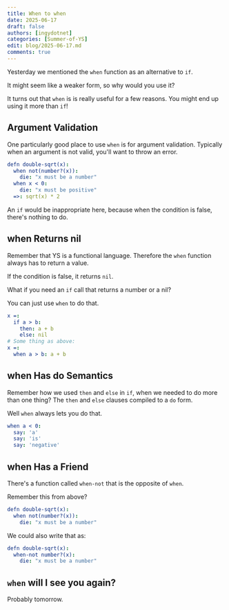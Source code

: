 ```yaml
---
title: When to when
date: 2025-06-17
draft: false
authors: [ingydotnet]
categories: [Summer-of-YS]
edit: blog/2025-06-17.md
comments: true
---
```


Yesterday we mentioned the `when` function as an alternative to `if`.

It might seem like a weaker form, so why would you use it?

It turns out that `when` is is really useful for a few reasons.
You might end up using it more than `if`!

<!-- more -->


## Argument Validation

One particularly good place to use `when` is for argument validation.
Typically when an argument is not valid, you'll want to throw an error.

```yaml
defn double-sqrt(x):
  when not(number?(x)):
    die: "x must be a number"
  when x < 0:
    die: "x must be positive"
  =>: sqrt(x) * 2
```

An `if` would be inappropriate here, because when the condition is false,
there's nothing to do.


## when Returns nil

Remember that YS is a functional language.
Therefore the `when` function always has to return a value.

If the condition is false, it returns `nil`.

What if you need an `if` call that returns a number or a nil?

You can just use `when` to do that.

```yaml
x =:
  if a > b:
    then: a + b
    else: nil
# Some thing as above:
x =:
  when a > b: a + b
```


## when Has do Semantics

Remember how we used `then` and `else` in `if`, when we needed to do more than
one thing?
The `then` and `else` clauses compiled to a `do` form.

Well `when` always lets you do that.

```yaml
when a < 0:
  say: 'a'
  say: 'is'
  say: 'negative'
```


## when Has a Friend

There's a function called `when-not` that is the opposite of `when`.

Remember this from above?

```yaml
defn double-sqrt(x):
  when not(number?(x)):
    die: "x must be a number"
```

We could also write that as:

```yaml
defn double-sqrt(x):
  when-not number?(x):
    die: "x must be a number"
```


## `when` will I see you again?

Probably tomorrow.

